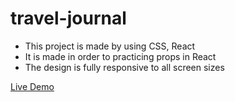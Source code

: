# travel-journal

- This project is made by using CSS, React
- It is made in order to practicing props in React
- The design is fully responsive to all screen sizes

[Live Demo](https://travel-journal-fahad.netlify.app/)
